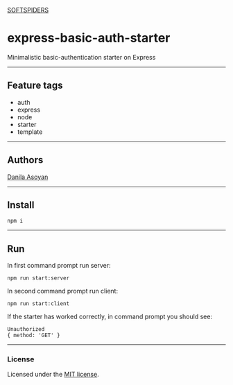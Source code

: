 [SOFTSPIDERS](https://github.com/softspiders/softspiders)

# express-basic-auth-starter

Minimalistic basic-authentication starter on Express

---

## Feature tags

- auth
- express
- node
- starter
- template

---

## Authors

[Danila Asoyan](https://github.com/Danilkashtan)

---

## Install

```
npm i
```

---

## Run

In first command prompt run server: 

```
npm run start:server
```

In second command prompt run client:

```
npm run start:client
```

If the starter has worked correctly, in command prompt you should see:

```
Unauthorized
{ method: 'GET' }
```

---

### License

Licensed under the [MIT license](./LICENSE). 
